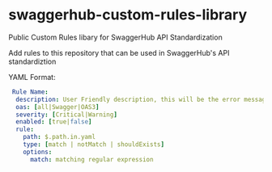 # swaggerhub-custom-rules-library
 Public Custom Rules libary for SwaggerHub API Standardization

 Add rules to this repository that can be used in SwaggerHub's API standardiztion

 YAML Format:
 
```yaml
 Rule Name:
  description: User Friendly description, this will be the error message the user sees in the editor
  oas: [all|Swagger|OAS3] 
  severity: [Critical|Warning]
  enabled: [true|false]
  rule:
    path: $.path.in.yaml
    type: [match | notMatch | shouldExists]
    options:
      match: matching regular expression
```
 
